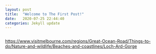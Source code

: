 ```yaml
---
layout: post
title:  "Welcome to The First Post!"
date:   2020-07-25 22:44:40
categories: Jekyll update
---
```

<img src="https://www.visitmelbourne.com/regions/Great-Ocean-Road/Things-to-do/Nature-and-wildlife/Beaches-and-coastlines/Loch-Ard-Gorge#" alt="">

https://www.visitmelbourne.com/regions/Great-Ocean-Road/Things-to-do/Nature-and-wildlife/Beaches-and-coastlines/Loch-Ard-Gorge



